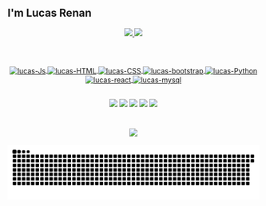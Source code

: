 ## I'm Lucas Renan

 <div align=center>
  <a href="https://github.com/B-Lucas365">
  <img height="160em" src="https://github-readme-stats.vercel.app/api?username=B-Lucas365&show_icons=true&theme=omni&include_all_commits=true&count_private=true"/>
  <img height="160em" src="https://github-readme-stats.vercel.app/api/top-langs/?username=B-Lucas365&layout=compact&langs_count=16&theme=omni"/>
 
   
<div>
<div style="display: inline_block"><br>
 <h1></h1>
  <img align="center" alt="lucas-Js" src="https://img.shields.io/badge/JavaScript-F7DF1E?style=for-the-badge&logo=javascript&logoColor=black">
  <img align="center" alt="lucas-HTML" src="https://img.shields.io/badge/HTML5-E34F26?style=for-the-badge&logo=html5&logoColor=white">
  <img align="center" alt="lucas-CSS" src="https://img.shields.io/badge/CSS3-1572B6?style=for-the-badge&logo=css3&logoColor=white">
 <img align="center" alt="lucas-bootstrap" src="https://img.shields.io/badge/Bootstrap-563D7C?style=for-the-badge&logo=bootstrap&logoColor=white">
  <img align="center" alt="lucas-Python" src="https://img.shields.io/badge/Python-14354C?style=for-the-badge&logo=python&logoColor=white">
 <img align="center" alt="lucas-react" src="https://img.shields.io/badge/React-20232A?style=for-the-badge&logo=react&logoColor=61DAFB">
 <img align="center" alt="lucas-mysql" src="https://img.shields.io/badge/MySQL-00000F?style=for-the-badge&logo=mysql&logoColor=white">
 
</div>
</div>


 ##
 

   
 <div align=center> 
  <a href="https://open.spotify.com/user/lucasrenan365?si=1250d1e595b24a40" target="_blank"><img src="https://img.shields.io/badge/Spotify-1ED760?&style=for-the-badge&logo=spotify&logoColor=white" target="_blank"></a>
  <a href="https://wa.me/5511939529655" target="_blank"><img src="https://img.shields.io/badge/WhatsApp-25D366?style=for-the-badge&logo=whatsapp&logoColor=white" target="_blank"></a>
  <a href="https://www.instagram.com/1lucas_r/" target="_blank"><img src="https://img.shields.io/badge/-Instagram-%23E4405F?style=for-the-badge&logo=instagram&logoColor=white" target="_blank"></a>
 <a href="https://www.linkedin.com/in/lucas-renan3" target="_blank"><img src="https://img.shields.io/badge/LinkedIn-0077B5?style=for-the-badge&logo=linkedin&logoColor=white" target="_blank"></a>
 <a href = "mailto: lucasrenan365@outlook.com"><img src="https://img.shields.io/badge/Microsoft_Outlook-0078D4?style=for-the-badge&logo=microsoft-outlook&logoColor=white" target="_blank"></a>
</div>
 
 <br>
 
 <div align=center>
  <h3><b Contador de Visitantes</b></h3>
</div>
    
<!-- retro visitor counter -->  
<p align="center" >   
  <img src="https://profile-counter.glitch.me/B-Lucas365/count.svg" />  
</p>

![github contribution grid snake animation](https://raw.githubusercontent.com/B-Lucas365/B-Lucas365/output/github-contribution-grid-snake.svg)
<!--




